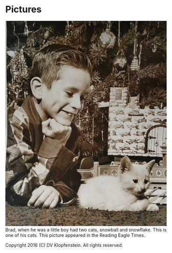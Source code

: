 # Pictures
![brad_cat.jpg](./brad_cat.jpg)
Brad, when he was a little boy had two cats, snowball and snowflake. 
This is one of his cats. This picture appeared in the Reading Eagle Times.

Copyright 2016 (C) DV Klopfenstein. All rights reserved.
